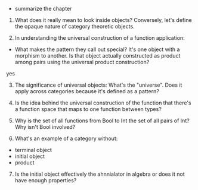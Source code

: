 * summarize the chapter


1. What does it really mean to look inside objects? Conversely, let's define the opaque nature of category theoretic objects.

2. In understanding the universal construction of a function application:
  - What makes the pattern they call out special? It's one object with a morphism to another. Is that object actually constructed as product among pairs using the universal product construction?

  yes

3. The significance of universal objects:
  What's the "universe". Does it apply across categories because it's defined as a pattern?

4. Is the idea behind the universal construction of the function that there's a function space that maps to one function between types?

5. Why is the set of all functions from Bool to Int the set of all pairs of Int? Why isn't Bool involved?

6. What's an example of a category without:
  - terminal object
  - initial object
  - product

7. Is the initial object effectively the ahnnialator in algebra or does it not have enough properties?